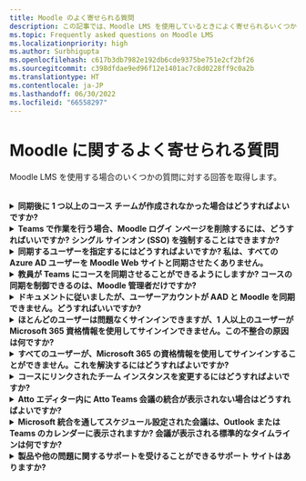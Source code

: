 ```yaml
---
title: Moodle のよく寄せられる質問
description: この記事では、Moodle LMS を使用しているときによく寄せられるいくつかの質問に対する回答を取得します。
ms.topic: Frequently asked questions on Moodle LMS
ms.localizationpriority: high
ms.author: Surbhigupta
ms.openlocfilehash: c617b3db7982e192db6cde9375be751e2cf2bf26
ms.sourcegitcommit: c398dfdae9ed96f12e1401ac7c8d0228ff9c0a2b
ms.translationtype: HT
ms.contentlocale: ja-JP
ms.lasthandoff: 06/30/2022
ms.locfileid: "66558297"
---
```

# <a name="moodle-faq"></a>Moodle に関するよく寄せられる質問

Moodle LMS を使用する場合のいくつかの質問に対する回答を取得します。<br>

<br>

<details>

<summary><b>同期後に 1 つ以上のコース チームが作成されなかった場合はどうすればよいですか?</b></summary>

各 Moodle コースには、少なくとも 1 人の教員と 1 人の学生が Microsoft 365 AAD UPN アカウントに一致する必要があります。 同期が一致しない場合、チームを作成することはできません。

各チームのコース インスタンスには所有者が必要で、同期では教員が Teams ライセンスを所有していることを前提として、教員が所有者として設定されます。

<br>

</details>

<details>

<summary><b>Teams で作業を行う場合、Moodle ログイ ンページを削除するには、どうすればいいですか? シングル サインオン (SSO) を強制することはできますか?</b></summary>

ユーザーは、Moodle ログイン ページから複数のサインイン オプションを利用できます。

* Microsoft 365 の資格情報のみを使用して排他的にサインインするには、**強制リダイレクト** の構成設定を **auth_oidc プラグイン** 用に有効にします。 サービスが有効な場合、ユーザーは Microsoft サインイン ページを表示できます。
* Moodle ポータルに手動でサインインするには、[Moodle](https://moodle.org/login/index.php) を参照してください。

<br>

</details>

<details>

<summary><b>同期するユーザーを指定するにはどうすればよいですか? 私は、すべての Azure AD ユーザーを Moodle Web サイトと同期させたくありません。</b></summary>

**[ユーザーの資格情報の制限]** オプションを使用して、**local_o365** プラグインの構成オプションを同期することでユーザーを指定します。 **フィルター** の左側にあるドロップダウン メニューには、国、会社名、言語などのオプションがあります。

> [!TIP]
> 動的な Microsoft 365 グループを作成して、複数のプロファイル プロパティ内で **フィルター** オプションを有効にします。

次の画像は、ユーザー作成の制限オプションを示しています。

:::image type="content" source="../assets/images/MoodleInstructions/faq-2.png" alt-text="同期":::

:::image type="content" source="../assets/images/MoodleInstructions/faq-3.png" alt-text="Azure AD":::

<br>

</details>

<details>

<summary><b>教員が Teams にコースを同期させることができるようにしますか? コースの同期を制御できるのは、Moodle 管理者だけですか?</b></summary>

既定では、Moodle 管理者だけが同期を構成できます。 チーム所有者はコースがチームに同期されるかどうかを制御することができ、**[コースでコース同期の構成を許可する]** が有効になっています。 この場合、チームの所有者は教員です。 このブロックは、適切な所有者権限を持つ個人に構成オプションを表示します。

<!-- For more information, see Microsoft 365 block within the Moodle course interface. -->

次の画像は、**[コースでコース同期の構成を許可する]** オプションを示しています。

:::image type="content" source="../assets/images/MoodleInstructions/faq-4.png" alt-text="管理者":::

次の画像は、コースの同期を示しています。

:::image type="content" source="../assets/images/MoodleInstructions/faq-5.png" alt-text="同期":::

<br>

</details>

<details>

<summary><b>ドキュメントに従いましたが、ユーザーアカウントが AAD と Moodle を同期できません。どうすればいいですか?</b></summary>

この問題は、トラブルシューティングの最終段階として、ユーザーが **デルタ トークンのクリーンアップ** を実行する前に解決できます。

次の表に、実行およびチェックするアクションと依存関係を示します。

| 依存関係 | Action | Reference|
|-------|------------|----------|
| 安定版| Moodle のバージョンが **安定** として一覧表示されているのを確認します。| 詳細については、「[バージョン サポート](https://docs.moodle.org/dev/Releases#Version_support)」を参照してください。|
|アクセス許可| Azure アプリケーションが同期を実行するのに必要なアクセス許可があることを確認します。| 詳細については、「[Microsoft Graph のアクセス許可](https://docs.moodle.org/311/en/Microsoft_365#Permissions)」を参照してください。|
| 完全同期| **[各実行の完全な同期を実行する]** が有効になっているかを確認し、**Azure AD を使用してユーザーと同期** する **タスク ログ** を確認します。| 詳細については、「[完全同期を有効にする](https://docs.moodle.org/311/en/local_o365)」を参照してください。</br>詳細については、「[タスク ログの確認](https://docs.moodle.org/311/en/local_o365#Sync_users_with_Azure_AD)」を参照してください。 |
|トークンの更新|local_o365 プラグインで **[ユーザー同期デルタ トークン]** をクリーンアップします。| 詳細については、「[トークンの更新](https://docs.moodle.org/38/en/Office365)」を参照してください。|
<!-- |トークンの更新|local_o365 プラグインで **[ユーザー同期デルタ トークン]** をクリーンアップする| {moodle_url}\local_o365\acp.php?Mode=maintenance_cleandeltatoken| -->
<br>

</details>

<details>

<summary><b>ほとんどのユーザーは問題なくサインインできますが、1 人以上のユーザーが Microsoft 365 資格情報を使用してサインインできません。この不整合の原因は何ですか?</b></summary>

Microsoft 365 資格情報を使用して署名できないユーザーに関する不整合の理由は、同期する際のユーザー マッピング操作に関連する可能性があります。 この問題を解決するには、以下の手順を実行します。

* Moodle のユーザ認証タイプが **OpenID** であるかどうかを確認します。
* Moodle の **ユーザー名** が AAD ユーザ名と一致するかどうかを確認します。
* **トークンの問題** をクリーンアップしてもう一度お試しください。
* ユーザーが Azure アプリケーションにアクセスするための **アクセス許可** を持っているかどうかを確認します。

<br>

</details>

<details>

<summary><b>すべてのユーザーが、Microsoft 365 の資格情報を使用してサインインすることができません。これを解決するにはどうすればよいですか?</b></summary>

起動時にサインインできなかったユーザーは、問題を報告し、アプリケーションの **クライアント シークレット** が期限切れになっていないことを確認する必要があります。

次の画像は、ユーザーが Microsoft 365 資格情報を使用して署名する際に表示されるエラー メッセージです。

:::image type="content" source="../assets/images/MoodleInstructions/faq-6.png" alt-text="レポートの問題":::

次の画像は、Azure Portal のエラーを示しています。

:::image type="content" source="../assets/images/MoodleInstructions/faq-7.png" alt-text="Azure portal":::

**クライアント シークレット** の期限が切れている場合は、新しい **クライアント シークレット** を生成し、ページで検出した構成を更新する必要があります。 ユーザーは **クライアント シークレット** が更新された後に再度サインインすることができますが、再プロビジョニングには最大 24 時間かかる可能性があります。

<br>

</details>

<details>

<summary><b>コースにリンクされたチーム インスタンスを変更するにはどうすればよいですか?</b></summary>

管理者は **[Teams 接続の管理]** ページ経由で、コースに関連するチーム インスタンスを変更できます。 変更するコースの横にある **[接続]** を選択し、Teams インスタンスを選択します。 コースリセットを使用してチームをアーカイブすると、以前のチームにリンクさせることができます。

次の画像は、Teams インスタンスを示します。

:::image type="content" source="../assets/images/MoodleInstructions/faq-8.png" alt-text="Teams インスタンス":::

<br>

</details>

<details>

<summary><b>Atto エディター内に Atto Teams 会議の統合が表示されない場合はどうすればよいですか?</b></summary>

Atto エディター内で Teams アイコンを表示する **ツールバー構成** でアイコン参照が見つからない場合、ユーザーに Atto Teams 会議の問題が発生している可能性があります。 ユーザーは、リンク アイコンの右側に Teams 会議アイコンを追加する必要があります。

* プラグインをインストールします。
* **Teams 会議** を使用して **ツールバー構成** を更新します。

次の画像は、ツールバーの構成を調整した後のツールバー アイコンを示します。

:::image type="content" source="../assets/images/MoodleInstructions/faq-9.png" alt-text="ツール バー":::

:::image type="content" source="../assets/images/MoodleInstructions/faq-10.png" alt-text="リンク アイコン":::

Atto ツールバーの編集に関する詳細については、以下を参照してください。

* [Atto editor-ModdleDocs](https://docs.moodle.org/311/en/Atto_editor)
* [Atto エディター - アイコン マッピング](https://docs.moodle.org/311/en/Atto_editor#:~:text=in%20the%20editor.-,Atto%20editor%20toolbar,-Atto%20Row%201)
<br>

</details>

<details>

<summary><b>Microsoft 統合を通してスケジュール設定された会議は、Outlook または Teams のカレンダーに表示されますか? 会議が表示される標準的なタイムラインは何ですか?</b></summary>

アプリを通じてスケジュールされた会議は、チャネル会議に類似した Outlook または Teams カレンダーには表示されません。 コース チャネルのすべてのメンバーは、組み込みのチャネル リンクから直接会議に出席できます。 詳細については、「[チャネル会議](https://www.knowledgewave.com/blog/benefits-of-channel-meetings-in-microsoft-teams)」を参照してください。

ただし、招待にアクセスし、会議の招待の **[必須]** または **[オプション]** フィールドに参加者名を手動で追加し、参加者のカレンダーにリモート会議を表示することはできます。 標準のタイムラインは、会議の作成時にユーザーが指定した日付が基準になります。 詳細については、「[Teams の制限事項と仕様](/microsoftteams/limits-specifications-teams)」を参照してください。

<br>

</details>

<details>

<summary><b>製品や他の問題に関するサポートを受けることができるサポート サイトはありますか?</b></summary>

製品とサービスの問題や開発者コミュニティのヘルプに関するサポートとヘルプについては、「[サポートとフィードバック](/microsoftteams/platform/feedback)」を参照してください。
